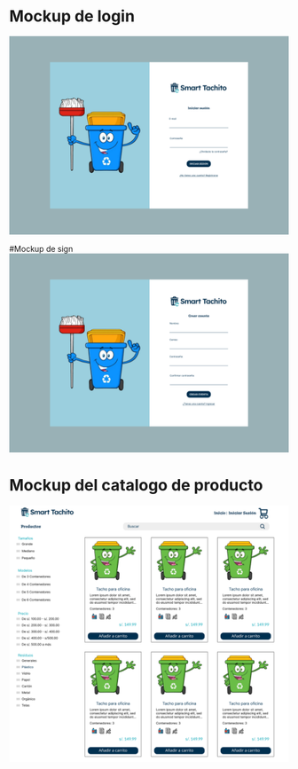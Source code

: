 # Mockup de login
![login](./login.png)

#Mockup de sign
![sign](./sign.png)

# Mockup del catalogo de producto
![sign](./catalogo.png)
